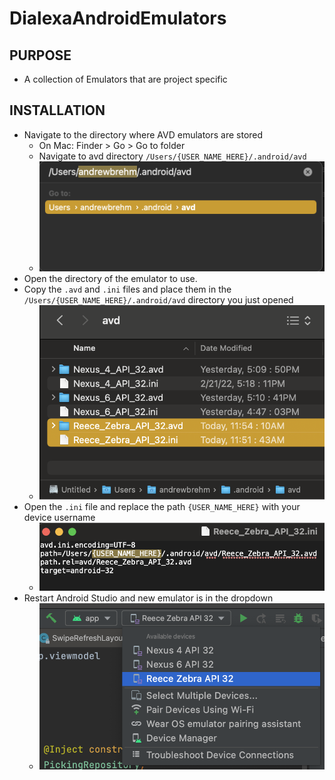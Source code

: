 # DialexaAndroidEmulators
## PURPOSE
* A collection of Emulators that are project specific

## INSTALLATION
* Navigate to the directory where AVD emulators are stored
  * On Mac: Finder > Go > Go to folder
  * Navigate to avd directory `/Users/{USER_NAME_HERE}/.android/avd`
  * <img src="documentation/images/finderAvdPath.png" width="500">
* Open the directory of the emulator to use.
* Copy the `.avd` and `.ini` files and place them in the `/Users/{USER_NAME_HERE}/.android/avd` directory you just opened
  * <img src="documentation/images/finderAvdDirEmulators.png" width="500">
* Open the `.ini` file and replace the path `{USER_NAME_HERE}` with your device username
  * <img src="documentation/images/iniFilePath.png" width="500">
* Restart Android Studio and new emulator is in the dropdown
  * <img src="documentation/images/androidStudioDeviceDropdown.png" width="500">
